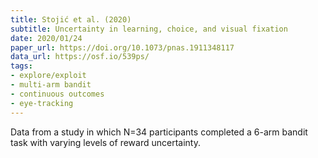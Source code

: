 ```yaml
---
title: Stojić et al. (2020)
subtitle: Uncertainty in learning, choice, and visual fixation
date: 2020/01/24
paper_url: https://doi.org/10.1073/pnas.1911348117
data_url: https://osf.io/539ps/
tags:
- explore/exploit
- multi-arm bandit
- continuous outcomes
- eye-tracking
---
```


Data from a study in which N=34 participants completed a 6-arm bandit task with varying levels of reward uncertainty.
